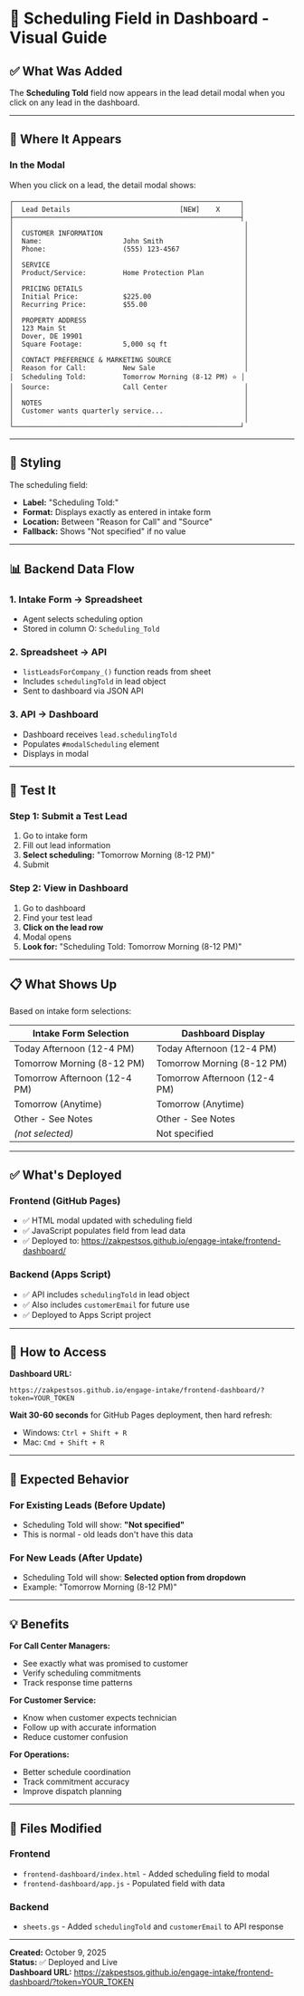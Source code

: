 # 📅 Scheduling Field in Dashboard - Visual Guide

## ✅ What Was Added

The **Scheduling Told** field now appears in the lead detail modal when you click on any lead in the dashboard.

---

## 📍 Where It Appears

### In the Modal

When you click on a lead, the detail modal shows:

```
┌────────────────────────────────────────────────────────┐
│  Lead Details                           [NEW]    X     │
├────────────────────────────────────────────────────────┤
│                                                         │
│  CUSTOMER INFORMATION                                   │
│  Name:                    John Smith                    │
│  Phone:                   (555) 123-4567                │
│                                                         │
│  SERVICE                                                │
│  Product/Service:         Home Protection Plan          │
│                                                         │
│  PRICING DETAILS                                        │
│  Initial Price:           $225.00                       │
│  Recurring Price:         $55.00                        │
│                                                         │
│  PROPERTY ADDRESS                                       │
│  123 Main St                                            │
│  Dover, DE 19901                                        │
│  Square Footage:          5,000 sq ft                   │
│                                                         │
│  CONTACT PREFERENCE & MARKETING SOURCE                  │
│  Reason for Call:         New Sale                      │
│  Scheduling Told:         Tomorrow Morning (8-12 PM) ⭐ │
│  Source:                  Call Center                   │
│                                                         │
│  NOTES                                                  │
│  Customer wants quarterly service...                    │
│                                                         │
└────────────────────────────────────────────────────────┘
```

---

## 🎨 Styling

The scheduling field:
- **Label:** "Scheduling Told:"
- **Format:** Displays exactly as entered in intake form
- **Location:** Between "Reason for Call" and "Source"
- **Fallback:** Shows "Not specified" if no value

---

## 📊 Backend Data Flow

### 1. Intake Form → Spreadsheet
- Agent selects scheduling option
- Stored in column O: `Scheduling_Told`

### 2. Spreadsheet → API
- `listLeadsForCompany_()` function reads from sheet
- Includes `schedulingTold` in lead object
- Sent to dashboard via JSON API

### 3. API → Dashboard
- Dashboard receives `lead.schedulingTold`
- Populates `#modalScheduling` element
- Displays in modal

---

## 🧪 Test It

### Step 1: Submit a Test Lead
1. Go to intake form
2. Fill out lead information
3. **Select scheduling:** "Tomorrow Morning (8-12 PM)"
4. Submit

### Step 2: View in Dashboard
1. Go to dashboard
2. Find your test lead
3. **Click on the lead row**
4. Modal opens
5. **Look for:** "Scheduling Told: Tomorrow Morning (8-12 PM)"

---

## 📋 What Shows Up

Based on intake form selections:

| Intake Form Selection | Dashboard Display |
|----------------------|-------------------|
| Today Afternoon (12-4 PM) | Today Afternoon (12-4 PM) |
| Tomorrow Morning (8-12 PM) | Tomorrow Morning (8-12 PM) |
| Tomorrow Afternoon (12-4 PM) | Tomorrow Afternoon (12-4 PM) |
| Tomorrow (Anytime) | Tomorrow (Anytime) |
| Other - See Notes | Other - See Notes |
| *(not selected)* | Not specified |

---

## ✅ What's Deployed

### Frontend (GitHub Pages)
- ✅ HTML modal updated with scheduling field
- ✅ JavaScript populates field from lead data
- ✅ Deployed to: https://zakpestsos.github.io/engage-intake/frontend-dashboard/

### Backend (Apps Script)
- ✅ API includes `schedulingTold` in lead object
- ✅ Also includes `customerEmail` for future use
- ✅ Deployed to Apps Script project

---

## 🔄 How to Access

**Dashboard URL:**
```
https://zakpestsos.github.io/engage-intake/frontend-dashboard/?token=YOUR_TOKEN
```

**Wait 30-60 seconds** for GitHub Pages deployment, then hard refresh:
- Windows: `Ctrl + Shift + R`
- Mac: `Cmd + Shift + R`

---

## 🎯 Expected Behavior

### For Existing Leads (Before Update)
- Scheduling Told will show: **"Not specified"**
- This is normal - old leads don't have this data

### For New Leads (After Update)
- Scheduling Told will show: **Selected option from dropdown**
- Example: "Tomorrow Morning (8-12 PM)"

---

## 💡 Benefits

**For Call Center Managers:**
- See exactly what was promised to customer
- Verify scheduling commitments
- Track response time patterns

**For Customer Service:**
- Know when customer expects technician
- Follow up with accurate information
- Reduce customer confusion

**For Operations:**
- Better schedule coordination
- Track commitment accuracy
- Improve dispatch planning

---

## 📄 Files Modified

### Frontend
- `frontend-dashboard/index.html` - Added scheduling field to modal
- `frontend-dashboard/app.js` - Populated field with data

### Backend
- `sheets.gs` - Added `schedulingTold` and `customerEmail` to API response

---

**Created:** October 9, 2025  
**Status:** ✅ Deployed and Live  
**Dashboard URL:** https://zakpestsos.github.io/engage-intake/frontend-dashboard/?token=YOUR_TOKEN





